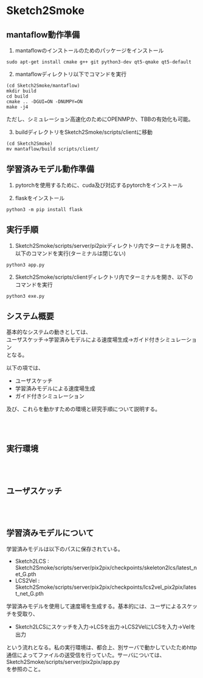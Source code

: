 # Sketch2Smoke

## mantaflow動作準備
1. mantaflowのインストールのためのパッケージをインストール
```
sudo apt-get install cmake g++ git python3-dev qt5-qmake qt5-default
```

2. mantaflowディレクトリ以下でコマンドを実行
```
(cd Sketch2Smoke/mantaflow)
mkdir build
cd build
cmake .. -DGUI=ON -DNUMPY=ON
make -j4
```

ただし、シミュレーション高速化のためにOPENMPか、TBBの有効化も可能。
</br>

3. buildディレクトリをSketch2Smoke/scripts/clientに移動
```
(cd Sketch2Smoke)
mv mantaflow/build scripts/client/
```

## 学習済みモデル動作準備
1. pytorchを使用するために、cuda及び対応するpytorchをインストール

2. flaskをインストール
```
python3 -m pip install flask
```

## 実行手順
1. Sketch2Smoke/scripts/server/pi2pixディレクトリ内でターミナルを開き、以下のコマンドを実行(ターミナルは閉じない)
```
python3 app.py
```

2. Sketch2Smoke/scripts/clientディレクトリ内でターミナルを開き、以下のコマンドを実行
```
python3 exe.py
```


## システム概要
基本的なシステムの動きとしては、  
ユーザスケッチ→学習済みモデルによる速度場生成→ガイド付きシミュレーション  
となる。

以下の項では、  

* ユーザスケッチ
* 学習済みモデルによる速度場生成
* ガイド付きシミュレーション  

及び、これらを動かすための環境と研究手順について説明する。  

</br>
</br>

## 実行環境
</br>
</br>

## ユーザスケッチ

</br>
</br>

## 学習済みモデルについて
学習済みモデルは以下のパスに保存されている。  
* Sketch2LCS : Sketch2Smoke/scripts/server/pix2pix/checkpoints/skeleton2lcs/latest_net_G.pth
* LCS2Vel : Sketch2Smoke/scripts/server/pix2pix/checkpoints/lcs2vel_pix2pix/latest_net_G.pth


学習済みモデルを使用して速度場を生成する。基本的には、ユーザによるスケッチを受取り、  
* Sketch2LCSにスケッチを入力→LCSを出力→LCS2VelにLCSを入力→Velを出力

という流れとなる。私の実行環境は、都合上、別サーバで動かしていたためhttp通信によってファイルの送受信を行っていた。サーバについては、  
Sketch2Smoke/scripts/server/pix2pix/app.py  
を参照のこと。
